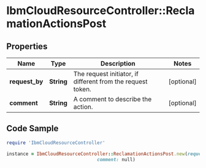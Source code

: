 # IbmCloudResourceController::ReclamationActionsPost

## Properties

Name | Type | Description | Notes
------------ | ------------- | ------------- | -------------
**request_by** | **String** | The request initiator, if different from the request token. | [optional] 
**comment** | **String** | A comment to describe the action. | [optional] 

## Code Sample

```ruby
require 'IbmCloudResourceController'

instance = IbmCloudResourceController::ReclamationActionsPost.new(request_by: null,
                                 comment: null)
```


